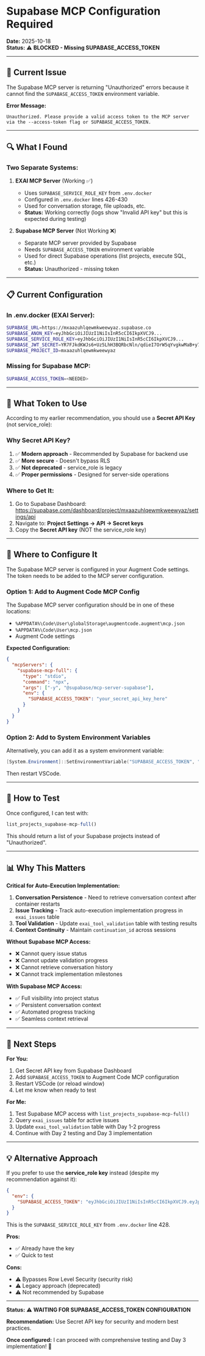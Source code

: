 # Supabase MCP Configuration Required
**Date:** 2025-10-18  
**Status:** ⚠️ **BLOCKED - Missing SUPABASE_ACCESS_TOKEN**

---

## 🚨 **Current Issue**

The Supabase MCP server is returning "Unauthorized" errors because it cannot find the `SUPABASE_ACCESS_TOKEN` environment variable.

**Error Message:**
```
Unauthorized. Please provide a valid access token to the MCP server via the --access-token flag or SUPABASE_ACCESS_TOKEN.
```

---

## 🔍 **What I Found**

### **Two Separate Systems:**

1. **EXAI MCP Server** (Working ✅)
   - Uses `SUPABASE_SERVICE_ROLE_KEY` from `.env.docker`
   - Configured in `.env.docker` lines 426-430
   - Used for conversation storage, file uploads, etc.
   - **Status:** Working correctly (logs show "Invalid API key" but this is expected during testing)

2. **Supabase MCP Server** (Not Working ❌)
   - Separate MCP server provided by Supabase
   - Needs `SUPABASE_ACCESS_TOKEN` environment variable
   - Used for direct Supabase operations (list projects, execute SQL, etc.)
   - **Status:** Unauthorized - missing token

---

## 📋 **Current Configuration**

### **In .env.docker (EXAI Server):**
```bash
SUPABASE_URL=https://mxaazuhlqewmkweewyaz.supabase.co
SUPABASE_ANON_KEY=eyJhbGciOiJIUzI1NiIsInR5cCI6IkpXVCJ9...
SUPABASE_SERVICE_ROLE_KEY=eyJhbGciOiJIUzI1NiIsInR5cCI6IkpXVCJ9...
SUPABASE_JWT_SECRET=YR7FJkdKWJs6+Uz5LhH3BQRbcNln/qdieI7OrW5qYvgkwMaB+y7QCK4Q6bsrHoLCJ/m34EHjZraqcUfqdO1oAA==
SUPABASE_PROJECT_ID=mxaazuhlqewmkweewyaz
```

### **Missing for Supabase MCP:**
```bash
SUPABASE_ACCESS_TOKEN=<NEEDED>
```

---

## 🎯 **What Token to Use**

According to my earlier recommendation, you should use a **Secret API Key** (not service_role):

### **Why Secret API Key?**
1. ✅ **Modern approach** - Recommended by Supabase for backend use
2. ✅ **More secure** - Doesn't bypass RLS
3. ✅ **Not deprecated** - service_role is legacy
4. ✅ **Proper permissions** - Designed for server-side operations

### **Where to Get It:**
1. Go to Supabase Dashboard: https://supabase.com/dashboard/project/mxaazuhlqewmkweewyaz/settings/api
2. Navigate to: **Project Settings → API → Secret keys**
3. Copy the **Secret API key** (NOT the service_role key)

---

## 🔧 **Where to Configure It**

The Supabase MCP server is configured in your Augment Code settings. The token needs to be added to the MCP server configuration.

### **Option 1: Add to Augment Code MCP Config**

The Supabase MCP server configuration should be in one of these locations:
- `%APPDATA%\Code\User\globalStorage\augmentcode.augment\mcp.json`
- `%APPDATA%\Code\User\mcp.json`
- Augment Code settings

**Expected Configuration:**
```json
{
  "mcpServers": {
    "supabase-mcp-full": {
      "type": "stdio",
      "command": "npx",
      "args": ["-y", "@supabase/mcp-server-supabase"],
      "env": {
        "SUPABASE_ACCESS_TOKEN": "your_secret_api_key_here"
      }
    }
  }
}
```

### **Option 2: Add to System Environment Variables**

Alternatively, you can add it as a system environment variable:
```powershell
[System.Environment]::SetEnvironmentVariable("SUPABASE_ACCESS_TOKEN", "your_secret_api_key_here", "User")
```

Then restart VSCode.

---

## 🧪 **How to Test**

Once configured, I can test with:
```javascript
list_projects_supabase-mcp-full()
```

This should return a list of your Supabase projects instead of "Unauthorized".

---

## 📊 **Why This Matters**

**Critical for Auto-Execution Implementation:**

1. **Conversation Persistence** - Need to retrieve conversation context after container restarts
2. **Issue Tracking** - Track auto-execution implementation progress in `exai_issues` table
3. **Tool Validation** - Update `exai_tool_validation` table with testing results
4. **Context Continuity** - Maintain `continuation_id` across sessions

**Without Supabase MCP Access:**
- ❌ Cannot query issue status
- ❌ Cannot update validation progress
- ❌ Cannot retrieve conversation history
- ❌ Cannot track implementation milestones

**With Supabase MCP Access:**
- ✅ Full visibility into project status
- ✅ Persistent conversation context
- ✅ Automated progress tracking
- ✅ Seamless context retrieval

---

## 🎯 **Next Steps**

**For You:**
1. Get Secret API key from Supabase Dashboard
2. Add `SUPABASE_ACCESS_TOKEN` to Augment Code MCP configuration
3. Restart VSCode (or reload window)
4. Let me know when ready to test

**For Me:**
1. Test Supabase MCP access with `list_projects_supabase-mcp-full()`
2. Query `exai_issues` table for active issues
3. Update `exai_tool_validation` table with Day 1-2 progress
4. Continue with Day 2 testing and Day 3 implementation

---

## 💡 **Alternative Approach**

If you prefer to use the **service_role key** instead (despite my recommendation against it):

```json
{
  "env": {
    "SUPABASE_ACCESS_TOKEN": "eyJhbGciOiJIUzI1NiIsInR5cCI6IkpXVCJ9.eyJpc3MiOiJzdXBhYmFzZSIsInJlZiI6Im14YWF6dWhscWV3bWt3ZWV3eWF6Iiwicm9sZSI6InNlcnZpY2Vfcm9sZSIsImlhdCI6MTc1ODE5MDUyNSwiZXhwIjoyMDczNzY2NTI1fQ.HpPi30g4NjpDRGYtc406X_TjIj70OoOYCzQYUltxfgw"
  }
}
```

This is the `SUPABASE_SERVICE_ROLE_KEY` from `.env.docker` line 428.

**Pros:**
- ✅ Already have the key
- ✅ Quick to test

**Cons:**
- ⚠️ Bypasses Row Level Security (security risk)
- ⚠️ Legacy approach (deprecated)
- ⚠️ Not recommended by Supabase

---

**Status:** ⚠️ **WAITING FOR SUPABASE_ACCESS_TOKEN CONFIGURATION**

**Recommendation:** Use Secret API key for security and modern best practices.

**Once configured:** I can proceed with comprehensive testing and Day 3 implementation! 🚀

